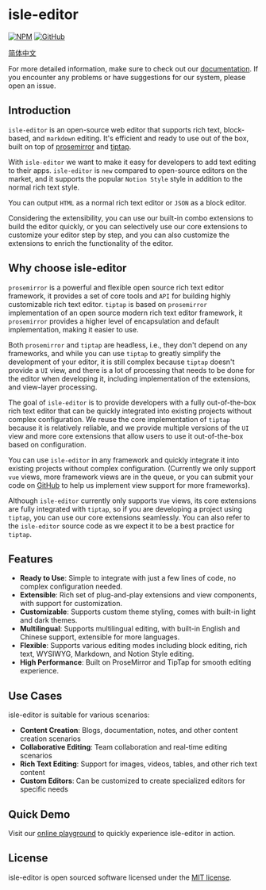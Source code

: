 # isle-editor

[![NPM](https://img.shields.io/npm/v/@isle-editor/core.svg)](https://www.npmjs.com/package/@isle-editor/core)
[![GitHub](https://img.shields.io/github/stars/isboyjc/isle-editor.svg?style=social)](https://github.com/isboyjc/isle-editor)

[简体中文](./README-zh.md)

For more detailed information, make sure to check out our [documentation](https://editor.islenote.com). If you encounter any problems or have suggestions for our system, please open an issue.

## Introduction

`isle-editor` is an open-source web editor that supports rich text, block-based, and `markdown` editing. It's efficient and ready to use out of the box, built on top of [prosemirror](https://github.com/prosemirror) and [tiptap](https://github.com/ueberdosis/tiptap).

With `isle-editor` we want to make it easy for developers to add text editing to their apps. `isle-editor` is `new` compared to open-source editors on the market, and it supports the popular `Notion Style` style in addition to the normal rich text style.

You can output `HTML` as a normal rich text editor or `JSON` as a block editor.

Considering the extensibility, you can use our built-in combo extensions to build the editor quickly, or you can selectively use our core extensions to customize your editor step by step, and you can also customize the extensions to enrich the functionality of the editor.

## Why choose isle-editor

`prosemirror` is a powerful and flexible open source rich text editor framework, it provides a set of core tools and `API` for building highly customizable rich text editor. `tiptap` is based on `prosemirror` implementation of an open source modern rich text editor framework, it `prosemirror` provides a higher level of encapsulation and default implementation, making it easier to use.

Both `prosemirror` and `tiptap` are headless, i.e., they don't depend on any frameworks, and while you can use `tiptap` to greatly simplify the development of your editor, it is still complex because `tiptap` doesn't provide a `UI` view, and there is a lot of processing that needs to be done for the editor when developing it, including implementation of the extensions, and view-layer processing.

The goal of `isle-editor` is to provide developers with a fully out-of-the-box rich text editor that can be quickly integrated into existing projects without complex configuration. We reuse the core implementation of `tiptap` because it is relatively reliable, and we provide multiple versions of the `UI` view and more core extensions that allow users to use it out-of-the-box based on configuration.

You can use `isle-editor` in any framework and quickly integrate it into existing projects without complex configuration. (Currently we only support `vue` views, more framework views are in the queue, or you can submit your code on [GitHub](https://github.com/isboyjc/isle-editor) to help us implement view support for more frameworks).

Although `isle-editor` currently only supports `Vue` views, its core extensions are fully integrated with `tiptap`, so if you are developing a project using `tiptap`, you can use our core extensions seamlessly. You can also refer to the `isle-editor` source code as we expect it to be a best practice for `tiptap`.

## Features

- **Ready to Use**: Simple to integrate with just a few lines of code, no complex configuration needed.
- **Extensible**: Rich set of plug-and-play extensions and view components, with support for customization.
- **Customizable**: Supports custom theme styling, comes with built-in light and dark themes.
- **Multilingual**: Supports multilingual editing, with built-in English and Chinese support, extensible for more languages.
- **Flexible**: Supports various editing modes including block editing, rich text, WYSIWYG, Markdown, and Notion Style editing.
- **High Performance**: Built on ProseMirror and TipTap for smooth editing experience.

## Use Cases

isle-editor is suitable for various scenarios:

- **Content Creation**: Blogs, documentation, notes, and other content creation scenarios
- **Collaborative Editing**: Team collaboration and real-time editing scenarios
- **Rich Text Editing**: Support for images, videos, tables, and other rich text content
- **Custom Editors**: Can be customized to create specialized editors for specific needs

## Quick Demo

Visit our [online playground](https://playground.islenote.com) to quickly experience isle-editor in action.

## License

isle-editor is open sourced software licensed under the [MIT license](https://github.com/isboyjc/isle-editor/blob/main/LICENSE).
